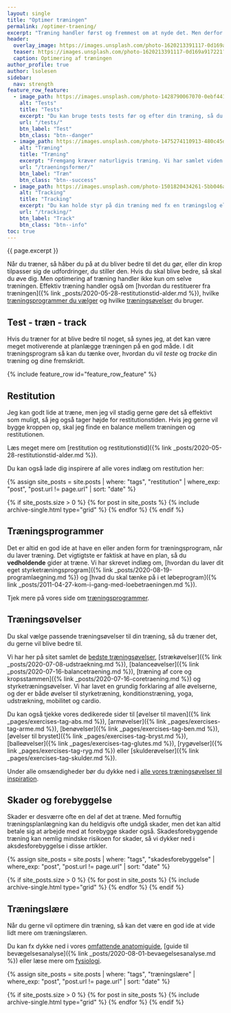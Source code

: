 ```yaml
---
layout: single
title: "Optimer træningen"
permalink: /optimer-traening/
excerpt: "Træning handler først og fremmest om at nyde det. Men derfor kan man jo godt arbejde med at optimere træningen også. Her har vi samlet en række emner, som kan være med til at optimere din træning."
header:
  overlay_image: https://images.unsplash.com/photo-1620213391117-0d169a917221?ixid=MnwxMjA3fDB8MHxwaG90by1wYWdlfHx8fGVufDB8fHx8&ixlib=rb-1.2.1&auto=format&fit=crop&w=1950&q=80
  teaser: https://images.unsplash.com/photo-1620213391117-0d169a917221?ixid=MnwxMjA3fDB8MHxwaG90by1wYWdlfHx8fGVufDB8fHx8&ixlib=rb-1.2.1&auto=format&fit=crop&w=400&q=80
  caption: Optimering af træningen
author_profile: true
author: lsolesen
sidebar:
  nav: strength
feature_row_feature:
  - image_path: https://images.unsplash.com/photo-1428790067070-0ebf4418d9d8?ixid=MnwxMjA3fDB8MHxwaG90by1wYWdlfHx8fGVufDB8fHx8&ixlib=rb-1.2.1&auto=format&fit=crop&w=400&q=80
    alt: "Tests"
    title: "Tests"
    excerpt: "Du kan bruge tests tests før og efter din træning, så du kan se om dit træningsprogram virker."
    url: "/tests/"
    btn_label: "Test"
    btn_class: "btn--danger"
  - image_path: https://images.unsplash.com/photo-1475274110913-480c45d0e873?ixlib=rb-1.2.1&ixid=eyJhcHBfaWQiOjEyMDd9&auto=format&fit=crop&w=400&q=80
    alt: "Træning"
    title: "Træning"
    excerpt: "Fremgang kræver naturligvis træning. Vi har samlet viden om forskellige træningsformer til inspiration her."
    url: "/traeningsformer/"
    btn_label: "Træn"
    btn_class: "btn--success"
  - image_path: https://images.unsplash.com/photo-1501820434261-5bb046afcf6b?ixlib=rb-1.2.1&ixid=eyJhcHBfaWQiOjEyMDd9&auto=format&fit=crop&w=400&q=80
    alt: "Tracking"
    title: "Tracking"
    excerpt: "Du kan holde styr på din træning med fx en træningslog eller _tracke_ din træning på andre måder."
    url: "/tracking/"
    btn_label: "Track"
    btn_class: "btn--info"
toc: true
---
```


{{ page.excerpt }}

Når du træner, så håber du på at du bliver bedre til det du gør, eller din krop tilpasser sig de udfordringer, du stiller den. Hvis du skal blive bedre, så skal du øve dig. Men optimering af træning handler ikke kun om selve træningen. Effektiv træning handler også om [hvordan du restituerer fra træningen]({% link _posts/2020-05-28-restitutionstid-alder.md %}), hvilke [træningsprogrammer du vælger](/traeningsprogrammer/) og hvilke [træningsøvelser](/traeningsoevelser/) du bruger.

## Test - træn - track

Hvis du træner for at blive bedre til noget, så synes jeg, at det kan være meget motiverende at planlægge træningen på en god måde. I dit træningsprogram så kan du tænke over, hvordan du vil _teste_ og _tracke_ din træning og dine fremskridt.

{% include feature_row id="feature_row_feature" %}

## Restitution

Jeg kan godt lide at træne, men jeg vil stadig gerne gøre det så effektivt som muligt, så jeg også tager højde for restitutionstiden. Hvis jeg gerne vil bygge kroppen op, skal jeg finde en balance mellem træningen og restitutionen.

Læs meget mere om [restitution og restitutionstid]({% link _posts/2020-05-28-restitutionstid-alder.md %}).

Du kan også lade dig inspirere af alle vores indlæg om restitution her:

{% assign site_posts = site.posts | where: "tags", "restitution" | where_exp: "post", "post.url != page.url" | sort: "date" %}

<div class="feature__wrapper">

{% if site_posts.size > 0 %}
  {% for post in site_posts %}
    {% include archive-single.html type="grid" %}
  {% endfor %}
{% endif %}

</div>

## Træningsprogrammer

Det er altid en god ide at have en eller anden form for træningsprogram, når du laver træning. Det vigtigtste er faktisk at have en plan, så du **vedholdende** gider at træne. Vi har skrevet indlæg om, [hvordan du laver dit eget styrketræningsprogram]({% link _posts/2020-08-19-programlaegning.md %}) og [hvad du skal tænke på i et løbeprogram]({% link _posts/2011-04-27-kom-i-gang-med-loebetraeningen.md %}).

Tjek mere på vores side om [træningsprogrammer](/traeningsprogrammer/).

## Træningsøvelser

Du skal vælge passende træningsøvelser til din træning, så du træner det, du gerne vil blive bedre til.

Vi har her på sitet samlet de [bedste træningsøvelser](/traeningsoevelser/), [strækøvelser]({% link _posts/2020-07-08-udstraekning.md %}), [balanceøvelser]({% link _posts/2020-07-16-balancetraening.md %}), [træning af core og kropsstammen]({% link _posts/2020-07-16-coretraening.md %}) og styrketræningsøvelser. Vi har lavet en grundig forklaring af alle øvelserne, og der er både øvelser til styrketræning, konditionstræning, yoga, udstrækning, mobilitet og cardio.

Du kan også tjekke vores dedikerede sider til [øvelser til maven]({% link _pages/exercises-tag-abs.md %}), [armøvelser]({% link _pages/exercises-tag-arme.md %}), [benøvelser]({% link _pages/exercises-tag-ben.md %}), [øvelser til brystet]({% link _pages/exercises-tag-bryst.md %}), [balleøvelser]({% link _pages/exercises-tag-glutes.md %}), [rygøvelser]({% link _pages/exercises-tag-ryg.md %}) eller [skulderøvelser]({% link _pages/exercises-tag-skulder.md %}).

Under alle omsændigheder bør du dykke ned i [alle vores træningsøvelser til inspiration](/traeningsoevelser/).

## Skader og forebyggelse

Skader er desværre ofte en del af det at træne. Med fornuftig træningsplanlægning kan du heldigvis ofte undgå skader, men det kan altid betale sig at arbejde med at forebygge skader også. Skadesforebyggende træning kan nemlig mindske risikoen for skader, så vi dykker ned i aksdesforebyggelse i disse artikler.

{% assign site_posts = site.posts | where: "tags", "skadesforebyggelse" | where_exp: "post", "post.url != page.url" | sort: "date" %}

<div class="feature__wrapper">

{% if site_posts.size > 0 %}
  {% for post in site_posts %}
    {% include archive-single.html type="grid" %}
  {% endfor %}
{% endif %}

</div>

## Træningslære

Når du gerne vil optimere din træning, så kan det være en god ide at vide lidt mere om træningslæren.

Du kan fx dykke ned i vores [omfattende anatomiguide](/anatomi/), [guide til bevægelsesanalyse]({% link _posts/2020-08-01-bevaegelsesanalyse.md %}) eller læse mere om [fysiologi](/fysiologi/).

{% assign site_posts = site.posts | where: "tags", "træningslære" | where_exp: "post", "post.url != page.url" | sort: "date" %}

<div class="feature__wrapper">

{% if site_posts.size > 0 %}
  {% for post in site_posts %}
    {% include archive-single.html type="grid" %}
  {% endfor %}
{% endif %}

</div>
